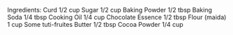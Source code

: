 Ingredients:
Curd 1/2 cup
Sugar 1/2 cup
Baking Powder 1/2 tbsp
Baking Soda 1/4 tbsp
Cooking Oil 1/4 cup
Chocolate Essence 1/2 tbsp
Flour (maida) 1 cup
Some tuti-fruites 
Butter 1/2 tbsp
Cocoa Powder 1/4 cup